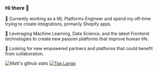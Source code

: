 ### Hi there 👋

<!--
**Snooder/Snooder** is a ✨ _special_ ✨ repository because its `README.md` (this file) appears on your GitHub profile.

Here are some ideas to get you started:

- 🔭 I’m currently working on ...
- 🌱 I’m currently learning ...
- 👯 I’m looking to collaborate on ...
- 🤔 I’m looking for help with ...
- 💬 Ask me about ...
- 📫 How to reach me: ...
- 😄 Pronouns: ...
- ⚡ Fun fact: ...
-->
🔭 Currently working as a ML Platforms Engineer and spend my off-time trying to create integrations, primarily Shopify apps.

🌱 Leveraging Machine Learning, Data Science, and the latest Frontend technologies to create new passion platforms that improve human life.

👯 Looking for new empowered partners and platforms that could benefit from collaboration.


![Matt's github stats](https://github-readme-stats.vercel.app/api?username=Snooder&theme=tokyonight&layout=compact&count_private=true&include_all_commits=true&hide_rank=true)
[![Top Langs](https://github-readme-stats.vercel.app/api/top-langs/?username=Snooder&theme=tokyonight&layout=compact&count_private=true&include_all_commits=true)](https://github.com/Snooder/github-readme-stats)
